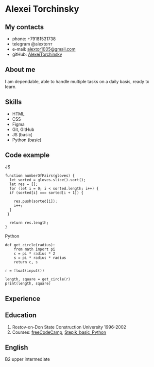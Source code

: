 # Alexei Torchinsky
## My contacts
   * phone: +79181531738
   * telegram @alextorrr
   * e-mail: alextor1005@gmail.com
   * gitHub: [AlexeiTorchinsky](https://github.com/AlexeiTorchinsky)
## About me
I am dependable, able to handle multiple tasks on a daily basis, ready to learn.

## Skills
   * HTML
   * CSS
   * Figma
   * Git, GitHub
   * JS (basic)
   * Python (basic)

## Code example
JS
```
function numberOfPairs(gloves) {
  let sorted = gloves.slice().sort();
  let res = [];
  for (let i = 0; i < sorted.length; i++) {
  if (sorted[i] === sorted[i + 1]) {
    
    res.push(sorted[i]);
    i++;
  }    
 }
  
  return res.length;
} 

```
Python  

```
def get_circle(radius):
    from math import pi
    c = pi * radius * 2
    s = pi * radius * radius
    return c, s

r = float(input())

length, square = get_circle(r)
print(length, square)
```
## Experience   
## Education
1. Rostov-on-Don State Construction University
   1996-2002
2. Courses: [freeCodeCamp](https://www.freecodecamp.org/certification/fcc7d688575-99a2-42c5-b755-e37b3bbaf035/responsive-web-design), [Stepik_basic_Python](https://stepik.org/cert/961130)

## English
B2 upper intermediate
